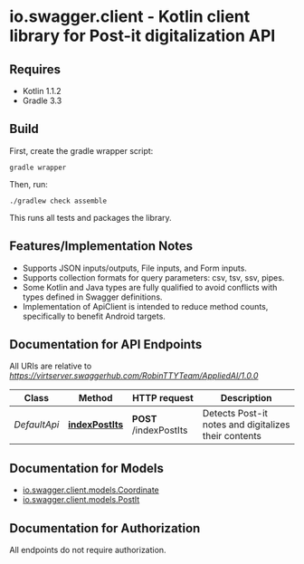 # io.swagger.client - Kotlin client library for Post-it digitalization API

## Requires

* Kotlin 1.1.2
* Gradle 3.3

## Build

First, create the gradle wrapper script:

```
gradle wrapper
```

Then, run:

```
./gradlew check assemble
```

This runs all tests and packages the library.

## Features/Implementation Notes

* Supports JSON inputs/outputs, File inputs, and Form inputs.
* Supports collection formats for query parameters: csv, tsv, ssv, pipes.
* Some Kotlin and Java types are fully qualified to avoid conflicts with types defined in Swagger definitions.
* Implementation of ApiClient is intended to reduce method counts, specifically to benefit Android targets.

<a name="documentation-for-api-endpoints"></a>
## Documentation for API Endpoints

All URIs are relative to *https://virtserver.swaggerhub.com/RobinTTYTeam/AppliedAI/1.0.0*

Class | Method | HTTP request | Description
------------ | ------------- | ------------- | -------------
*DefaultApi* | [**indexPostIts**](docs/DefaultApi.md#indexpostits) | **POST** /indexPostIts | Detects Post-it notes and digitalizes their contents

<a name="documentation-for-models"></a>
## Documentation for Models

 - [io.swagger.client.models.Coordinate](docs/Coordinate.md)
 - [io.swagger.client.models.PostIt](docs/PostIt.md)

<a name="documentation-for-authorization"></a>
## Documentation for Authorization

All endpoints do not require authorization.
